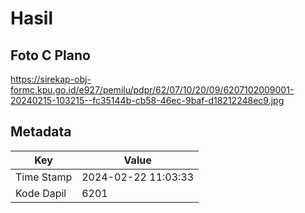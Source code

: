 # Hasil

## Foto C Plano

https://sirekap-obj-formc.kpu.go.id/e927/pemilu/pdpr/62/07/10/20/09/6207102009001-20240215-103215--fc35144b-cb58-46ec-9baf-d18212248ec9.jpg


## Metadata

| Key        | Value               |
| ---------- | ------------------- |
| Time Stamp | 2024-02-22 11:03:33 |
| Kode Dapil | 6201                |



